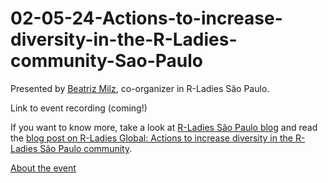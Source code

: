 # 02-05-24-Actions-to-increase-diversity-in-the-R-Ladies-community-Sao-Paulo

Presented by [Beatriz Milz](https://github.com/beatrizmilz), co-organizer in R-Ladies São Paulo.

Link to event recording (coming!)

If you want to know more, take a look at [R-Ladies São Paulo blog](https://rladies-sp.org/en.html) and read the [blog post on R-Ladies Global: Actions to increase diversity in the R-Ladies São Paulo community](https://rladies.org/blog/2023-06-05-increasing-diversity-sao-paulo/).

[About the event](https://www.meetup.com/en-AU/rladies-melbourne/events/300561897/)
